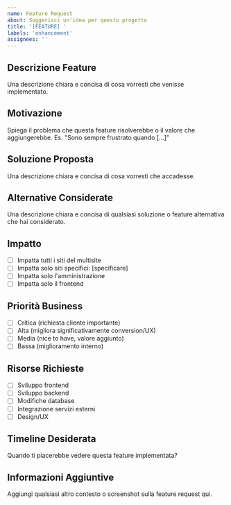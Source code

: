 ```yaml
---
name: Feature Request
about: Suggerisci un'idea per questo progetto
title: '[FEATURE] '
labels: 'enhancement'
assignees: ''
---
```


## Descrizione Feature
Una descrizione chiara e concisa di cosa vorresti che venisse implementato.

## Motivazione
Spiega il problema che questa feature risolverebbe o il valore che aggiungerebbe.
Es. "Sono sempre frustrato quando [...]"

## Soluzione Proposta
Una descrizione chiara e concisa di cosa vorresti che accadesse.

## Alternative Considerate
Una descrizione chiara e concisa di qualsiasi soluzione o feature alternativa che hai considerato.

## Impatto
- [ ] Impatta tutti i siti del multisite
- [ ] Impatta solo siti specifici: [specificare]
- [ ] Impatta solo l'amministrazione
- [ ] Impatta solo il frontend

## Priorità Business
- [ ] Critica (richiesta cliente importante)
- [ ] Alta (migliora significativamente conversion/UX)
- [ ] Media (nice to have, valore aggiunto)
- [ ] Bassa (miglioramento interno)

## Risorse Richieste
- [ ] Sviluppo frontend
- [ ] Sviluppo backend
- [ ] Modifiche database
- [ ] Integrazione servizi esterni
- [ ] Design/UX

## Timeline Desiderata
Quando ti piacerebbe vedere questa feature implementata?

## Informazioni Aggiuntive
Aggiungi qualsiasi altro contesto o screenshot sulla feature request qui.
